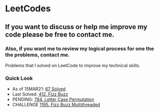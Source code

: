 # LeetCodes
## If you want to discuss or help me improve my code please be free to contact me.
### Also, if you want me to review my logical process for one the the problems, contact me.

Problems that I solved on LeetCode to improve my technical skills.

### Quick Look
- As of 15MAR21: [67 Solved](https://leetcode.com/joeslee94/)
- Last Solved: [412. Fizz Buzz](https://leetcode.com/problems/fizz-buzz/)
- PENDING: [784. Letter Case Permutation](https://leetcode.com/problems/letter-case-permutation/)
- CHALLENGE [1195. Fizz Buzz Multithreaded](https://leetcode.com/problems/fizz-buzz-multithreaded/)
